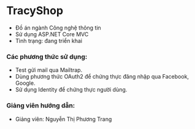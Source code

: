 ﻿# TracyShop
- Đồ án ngành Công nghệ thông tin
- Sử dụng ASP.NET Core MVC
- Tình trạng: đang triển khai

### Các phương thức sử dụng:
- Test gửi mail qua Mailtrap.
- Dùng phương thức OAuth2 để chứng thực đăng nhập qua Facebook, Google.
- Sử dụng Identity để chứng thực người dùng.

### Giảng viên hướng dẫn:
- Giảng viên: Nguyễn Thị Phương Trang
